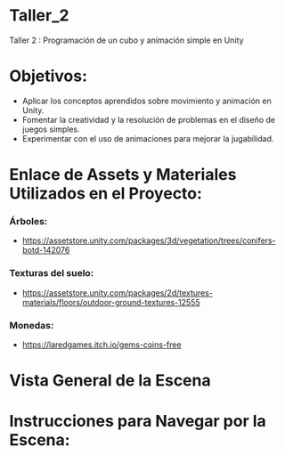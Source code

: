 # Taller_2
Taller 2 : Programación de un cubo y animación simple en Unity

# Objetivos:
- Aplicar los conceptos aprendidos sobre movimiento y animación en Unity.
- Fomentar la creatividad y la resolución de problemas en el diseño de juegos simples.
- Experimentar con el uso de animaciones para mejorar la jugabilidad.

# Enlace de Assets y Materiales Utilizados en el Proyecto:
### Árboles:
- https://assetstore.unity.com/packages/3d/vegetation/trees/conifers-botd-142076
### Texturas del suelo:
- https://assetstore.unity.com/packages/2d/textures-materials/floors/outdoor-ground-textures-12555
### Monedas:
- https://laredgames.itch.io/gems-coins-free

# Vista General de la Escena

# Instrucciones para Navegar por la Escena:
